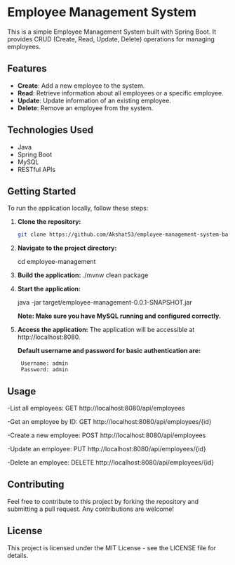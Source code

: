 # Employee Management System

This is a simple Employee Management System built with Spring Boot. It provides CRUD (Create, Read, Update, Delete) operations for managing employees.

## Features

- **Create**: Add a new employee to the system.
- **Read**: Retrieve information about all employees or a specific employee.
- **Update**: Update information of an existing employee.
- **Delete**: Remove an employee from the system.


## Technologies Used

- Java
- Spring Boot
- MySQL
- RESTful APIs

## Getting Started

To run the application locally, follow these steps:

1. **Clone the repository:**

   ```bash
   git clone https://github.com/Akshat53/employee-management-system-backend.git

2. **Navigate to the project directory:**
    
    cd employee-management

3. **Build the application:**
    ./mvnw clean package

4. **Start the application:**

    java -jar target/employee-management-0.0.1-SNAPSHOT.jar
    
    **Note: Make sure you have MySQL running and configured correctly.**

5. **Access the application:**
    The application will be accessible at http://localhost:8080.

    **Default username and password for basic authentication are:**

        Username: admin
        Password: admin

## Usage

-List all employees:
    GET http://localhost:8080/api/employees

-Get an employee by ID:
    GET http://localhost:8080/api/employees/{id}

-Create a new employee:
    POST http://localhost:8080/api/employees

-Update an employee:
    PUT http://localhost:8080/api/employees/{id}

-Delete an employee:
    DELETE http://localhost:8080/api/employees/{id}


## Contributing

Feel free to contribute to this project by forking the repository and submitting a pull request. Any contributions are welcome!

## License

This project is licensed under the MIT License - see the LICENSE file for details.



